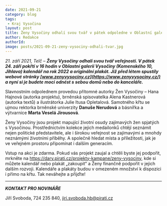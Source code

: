 ```yaml
---
date: 2021-09-21
category: blog
tags:
 - Kraj Vysočina
layout: post
title: Ženy Vysočiny odhalí svou tvář v pátek odpoledne v Oblastní galerii v Jihlavě
author: Redakce
authorId: 
image: posts/2021-09-21-zeny-vysociny-odhali-tvar.jpg
---
```


*21. září 2021, Telč* – ***Ženy Vysočiny odhalí svou tvář veřejnosti. V pátek 24. září pokřtí v 16 hodin v Oblastní galerii Vysočiny (Komenského 10, Jihlava) kalendář na rok 2022 a originální plakát. Již před létem spustily webové stránky [www.zenyvysociny.cz](https://www.zenyvysociny.cz/) a nyní si je budete moci odnést s sebou domů nebo do kanceláře.***  

Slavnostním odpolednem provedou přítomné autorky Žen Vysočiny – Hana Hajnová (autorka projektu), brněnská spisovatelka Alena Kastnerová (autorka textů) a ilustrátorka Julie Itusa Opletalová. Samotného křtu se ujmou rektorka brněnské univerzity **Danuše Nerudová** a básnířka a výtvarnice **Marta Veselá Jirousová**.  

Ženy Vysočiny jsou projekt mapující životní osudy zajímavých žen spjatých s Vysočinou. Prostřednictvím kolekce jejich medailonků chtějí seznámit nejen politické představitele, ale i širokou veřejnost se zajímavými a mnohdy neznámými životními příběhy. A společně hledat místa a příležitosti, jak je ve veřejném prostoru připomínat i dalším generacím.

Vstup na akci je zdarma. Pokud vás projekt zaujal a chtěli byste jej podpořit, mrkněte na <https://dary.pirati.cz/projekty-kampane/zeny-vysociny>, kde si můžete kalendář nebo plakát „zakoupit“ a Ženy finančně podpořit v jejich dalším rozvoji. Kalendáře a plakáty budou v omezeném množství k dispozici i přímo na křtu. Tak neváhejte a přijďte! 

---

***KONTAKT PRO NOVINÁŘE*** 

Jiří Svoboda, 724 235 840, <jiri.svoboda.hb@pirati.cz>
